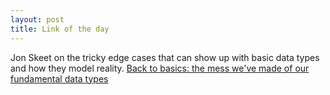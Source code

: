```yaml
---
layout: post
title: Link of the day
---
```


Jon Skeet on the tricky edge cases that can show up with basic data types
and how they model reality.
[Back to basics: the mess we've made of our fundamental data types](https://www.youtube.com/watch?v=l3nPJ-yK-LU)
